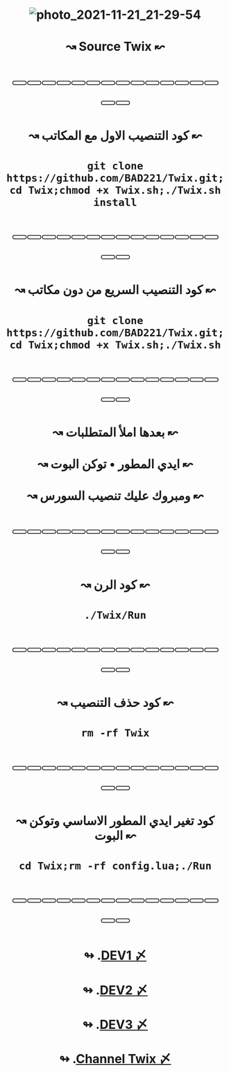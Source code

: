 # <p align="center" > ![photo_2021-11-21_21-29-54](https://user-images.githubusercontent.com/51862485/142774481-a40d27b7-013d-4fce-9051-177c3abcb6fd.jpg)
# <p align="center" > ↝ Source Twix ↜
# <p align="center" > 𓏳𓏳𓏳𓏳𓏳𓏳𓏳𓏳𓏳𓏳𓏳𓏳𓏳𓏳𓏳𓏳
# <p align="center" > ↝ كود التنصيب الاول مع المكاتب ↜
# <p align="center" > `git clone https://github.com/BAD221/Twix.git;cd Twix;chmod +x Twix.sh;./Twix.sh install`
# <p align="center" > 𓏳𓏳𓏳𓏳𓏳𓏳𓏳𓏳𓏳𓏳𓏳𓏳𓏳𓏳𓏳𓏳
# <p align="center" > ↝ كود التنصيب السريع من دون مكاتب ↜
# <p align="center" > `git clone https://github.com/BAD221/Twix.git;cd Twix;chmod +x Twix.sh;./Twix.sh`
# <p align="center" > 𓏳𓏳𓏳𓏳𓏳𓏳𓏳𓏳𓏳𓏳𓏳𓏳𓏳𓏳𓏳𓏳
# <p align="center" > ↝ بعدها املأ المتطلبات ↜
# <p align="center" > ↝ ايدي المطور • توكن البوت ↜
# <p align="center" > ↝ ومبروك عليك تنصيب السورس ↜
# <p align="center" > 𓏳𓏳𓏳𓏳𓏳𓏳𓏳𓏳𓏳𓏳𓏳𓏳𓏳𓏳𓏳𓏳
# <p align="center" > ↝ كود الرن ↜
# <p align="center" > `./Twix/Run`
# <p align="center" > 𓏳𓏳𓏳𓏳𓏳𓏳𓏳𓏳𓏳𓏳𓏳𓏳𓏳𓏳𓏳𓏳
# <p align="center" > ↝ كود حذف التنصيب ↜
# <p align="center" > `rm -rf Twix`
# <p align="center" > 𓏳𓏳𓏳𓏳𓏳𓏳𓏳𓏳𓏳𓏳𓏳𓏳𓏳𓏳𓏳𓏳
# <p align="center" > ↝ كود تغير ايدي المطور الاساسي وتوكن البوت ↜
# <p align="center" > `cd Twix;rm -rf config.lua;./Run`
# <p align="center" > 𓏳𓏳𓏳𓏳𓏳𓏳𓏳𓏳𓏳𓏳𓏳𓏳𓏳𓏳𓏳𓏳
# <p align="center" > ↬ .[DEV1 〆](https://t.me/hII3d)
# <p align="center" > ↬ .[DEV2 〆](https://t.me/i8_88)
# <p align="center" > ↬ .[DEV3 〆](https://t.me/Ssssns)
# <p align="center" > ↬ .[Channel Twix 〆](https://t.me/x_xxax)
